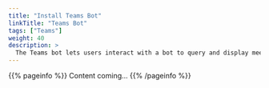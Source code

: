 ```yaml
---
title: "Install Teams Bot"
linkTitle: "Teams Bot"
tags: ["Teams"]
weight: 40
description: >
  The Teams bot lets users interact with a bot to query and display meeting rooms, people, and custom locations as well as get information and a map of the user's upcoming meetings.
---
```



{{% pageinfo %}}
Content coming...
{{% /pageinfo %}}